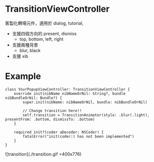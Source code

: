 # TransitionViewController

客製化轉場元件，適用於 dialog, tutorial, 

- 支援四個方向的 present, dismiss
	- top, bottom, left, right
- 支援兩種背景
	- blur, black
- 支援 xib


# Example
```
class YourPopupViewController: TransitionViewController {
	override init(nibName nibNameOrNil: String?, bundle nibBundleOrNil: Bundle?) {
		super.init(nibName: nibNameOrNil, bundle: nibBundleOrNil)
		
		// Change transition here!!
		self.transition = TransitionAnimator(style: .blur(.light), presentFrom: .bottom, dismissTo: .bottom)
	}

	required init?(coder aDecoder: NSCoder) {
		fatalError("init(coder:) has not been implemented")
	}
}
```

![transition](./transition.gif =400x776)
